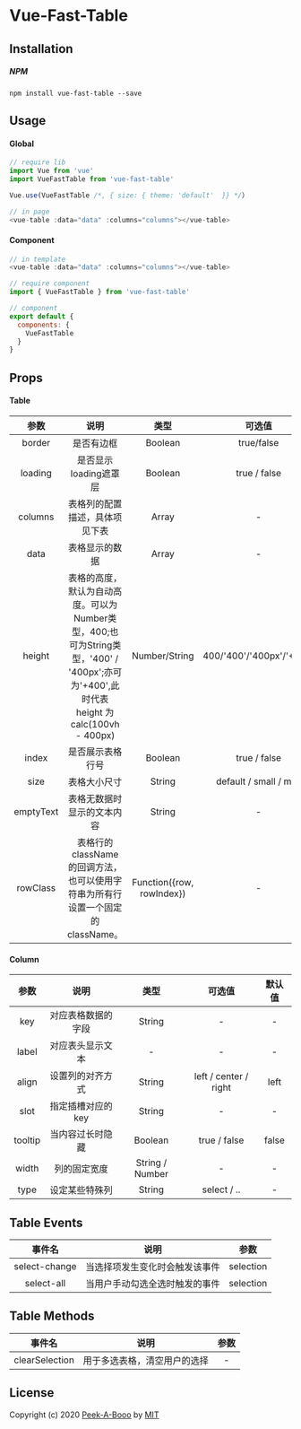 # Vue-Fast-Table


## Installation

##### NPM

```
npm install vue-fast-table --save
```

## Usage

#### Global

```js
// require lib
import Vue from 'vue'
import VueFastTable from 'vue-fast-table'

Vue.use(VueFastTable /*, { size: { theme: 'default'  }} */）

// in page
<vue-table :data="data" :columns="columns"></vue-table>
```

#### Component

```js
// in template
<vue-table :data="data" :columns="columns"></vue-table>

// require component
import { VueFastTable } from 'vue-fast-table'

// component
export default {
  components: {
    VueFastTable
  }
}
```


## Props

#### Table

参数 | 说明 | 类型 | 可选值 | 默认值
:-: | :-: | :-: | :-: | :-:
border|是否有边框|Boolean|true/false|false|
loading|是否显示loading遮罩层|Boolean|true / false|false|
columns|表格列的配置描述，具体项见下表|Array|-|-|
data|表格显示的数据|Array|-|-|
height|表格的高度，默认为自动高度。可以为Number类型，400;也可为String类型，'400' / '400px';亦可为'+400',此时代表 height 为 calc(100vh - 400px)|Number/String|400/'400'/'400px'/'+400'|-|
index|是否展示表格行号|Boolean|true / false|false|
size|表格大小尺寸|String|default / small / mini | default|
emptyText|表格无数据时显示的文本内容|String|-|No Data|
rowClass|表格行的 className 的回调方法，也可以使用字符串为所有行设置一个固定的 className。|Function({row, rowIndex})|-|-|

#### Column

参数 | 说明 | 类型 | 可选值 | 默认值
:-: | :-: | :-: | :-: | :-:
key|对应表格数据的字段|String|-|-|
label|对应表头显示文本|-|-|-|
align|设置列的对齐方式|String|left / center / right|left|
slot|指定插槽对应的key|String|-|-|
tooltip|当内容过长时隐藏|Boolean|true / false|false|
width|列的固定宽度|String / Number|-|-|
type|设定某些特殊列|String|select / ..|-|



## Table Events

事件名 | 说明 | 参数 
:-: | :-: | :-:
select-change|当选择项发生变化时会触发该事件|selection
select-all|当用户手动勾选全选时触发的事件|selection



## Table Methods

事件名 | 说明 | 参数 
:-: | :-: | :-:
clearSelection|用于多选表格，清空用户的选择|-



## License
Copyright (c) 2020 [Peek-A-Booo](https://github.com/Peek-A-Booo) by [MIT](https://opensource.org/licenses/MIT)
